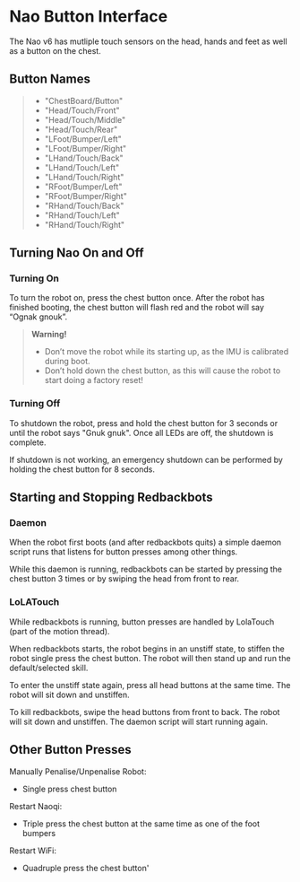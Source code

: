 # Nao Button Interface

The Nao v6 has mutliple touch sensors on the head, hands and feet as well as a button on the chest.

## Button Names

>- "ChestBoard/Button"
>- "Head/Touch/Front"
>- "Head/Touch/Middle"
>- "Head/Touch/Rear"
>- "LFoot/Bumper/Left"
>- "LFoot/Bumper/Right"
>- "LHand/Touch/Back"
>- "LHand/Touch/Left"
>- "LHand/Touch/Right"
>- "RFoot/Bumper/Left"
>- "RFoot/Bumper/Right"
>- "RHand/Touch/Back"
>- "RHand/Touch/Left"
>- "RHand/Touch/Right"

## Turning Nao On and Off

### Turning On

To turn the robot on, press the chest button once.
After the robot has finished booting, the chest button will flash red and the robot will say “Ognak gnouk”.

> **Warning!**
>
>- Don’t move the robot while its starting up, as the IMU is calibrated during boot.
>- Don’t hold down the chest button, as this will cause the robot to start doing a factory reset!

### Turning Off

To shutdown the robot, press and hold the chest button for 3 seconds or until the robot says "Gnuk gnuk". Once all LEDs are off, the shutdown is complete.

If shutdown is not working, an emergency shutdown can be performed by holding the chest button for 8 seconds.

## Starting and Stopping Redbackbots

### Daemon

When the robot first boots (and after redbackbots quits) a simple daemon script runs that listens for button presses among other things.

While this daemon is running, redbackbots can be started by pressing the chest button 3 times or by swiping the head from front to rear.

### LoLATouch

While redbackbots is running, button presses are handled by LolaTouch (part of the motion thread).

When redbackbots starts, the robot begins in an unstiff state, to stiffen the robot single press the chest button. The robot will then stand up and run the default/selected skill.

To enter the unstiff state again, press all head buttons at the same time. The robot will sit down and unstiffen.

To kill redbackbots, swipe the head buttons from front to back. The robot will sit down and unstiffen. The daemon script will start running again.

## Other Button Presses

Manually Penalise/Unpenalise Robot:

- Single press chest button

Restart Naoqi:

- Triple press the chest button at the same time as one of the foot bumpers

Restart WiFi:

- Quadruple press the chest button'
